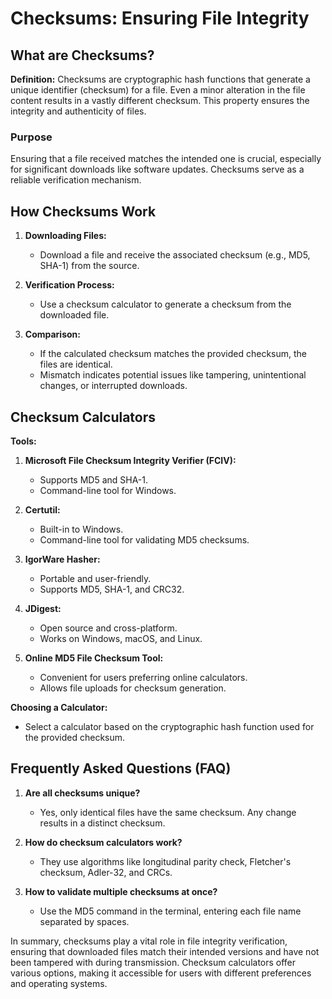 # Checksums: Ensuring File Integrity

## What are Checksums?

**Definition:** Checksums are cryptographic hash functions that generate a unique identifier (checksum) for a file. Even a minor alteration in the file content results in a vastly different checksum. This property ensures the integrity and authenticity of files.

### Purpose

Ensuring that a file received matches the intended one is crucial, especially for significant downloads like software updates. Checksums serve as a reliable verification mechanism.

## How Checksums Work

1. **Downloading Files:**
    
    - Download a file and receive the associated checksum (e.g., MD5, SHA-1) from the source.

2. **Verification Process:**
    
    - Use a checksum calculator to generate a checksum from the downloaded file.

3. **Comparison:**
    
    - If the calculated checksum matches the provided checksum, the files are identical.
    - Mismatch indicates potential issues like tampering, unintentional changes, or interrupted downloads.

## Checksum Calculators

**Tools:**

1. **Microsoft File Checksum Integrity Verifier (FCIV):**
    
    - Supports MD5 and SHA-1.
    - Command-line tool for Windows.

2. **Certutil:**
    
    - Built-in to Windows.
    - Command-line tool for validating MD5 checksums.

3. **IgorWare Hasher:**
    
    - Portable and user-friendly.
    - Supports MD5, SHA-1, and CRC32.

4. **JDigest:**
    
    - Open source and cross-platform.
    - Works on Windows, macOS, and Linux.

5. **Online MD5 File Checksum Tool:**
    
    - Convenient for users preferring online calculators.
    - Allows file uploads for checksum generation.

**Choosing a Calculator:**

- Select a calculator based on the cryptographic hash function used for the provided checksum.

## Frequently Asked Questions (FAQ)

1. **Are all checksums unique?**
    
    - Yes, only identical files have the same checksum. Any change results in a distinct checksum.

2. **How do checksum calculators work?**
    
    - They use algorithms like longitudinal parity check, Fletcher's checksum, Adler-32, and CRCs.

3. **How to validate multiple checksums at once?**
    
    - Use the MD5 command in the terminal, entering each file name separated by spaces.

In summary, checksums play a vital role in file integrity verification, ensuring that downloaded files match their intended versions and have not been tampered with during transmission. Checksum calculators offer various options, making it accessible for users with different preferences and operating systems.